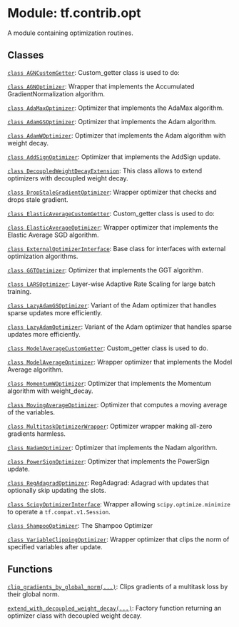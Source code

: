 <div itemscope itemtype="http://developers.google.com/ReferenceObject">
<meta itemprop="name" content="tf.contrib.opt" />
<meta itemprop="path" content="Stable" />
</div>

# Module: tf.contrib.opt

A module containing optimization routines.

## Classes

[`class AGNCustomGetter`](../../tf/contrib/opt/AGNCustomGetter.md): Custom_getter class is used to do:

[`class AGNOptimizer`](../../tf/contrib/opt/AGNOptimizer.md): Wrapper that implements the Accumulated GradientNormalization algorithm.

[`class AdaMaxOptimizer`](../../tf/contrib/opt/AdaMaxOptimizer.md): Optimizer that implements the AdaMax algorithm.

[`class AdamGSOptimizer`](../../tf/contrib/opt/AdamGSOptimizer.md): Optimizer that implements the Adam algorithm.

[`class AdamWOptimizer`](../../tf/contrib/opt/AdamWOptimizer.md): Optimizer that implements the Adam algorithm with weight decay.

[`class AddSignOptimizer`](../../tf/contrib/opt/AddSignOptimizer.md): Optimizer that implements the AddSign update.

[`class DecoupledWeightDecayExtension`](../../tf/contrib/opt/DecoupledWeightDecayExtension.md): This class allows to extend optimizers with decoupled weight decay.

[`class DropStaleGradientOptimizer`](../../tf/contrib/opt/DropStaleGradientOptimizer.md): Wrapper optimizer that checks and drops stale gradient.

[`class ElasticAverageCustomGetter`](../../tf/contrib/opt/ElasticAverageCustomGetter.md): Custom_getter class is used to do:

[`class ElasticAverageOptimizer`](../../tf/contrib/opt/ElasticAverageOptimizer.md): Wrapper optimizer that implements the Elastic Average SGD algorithm.

[`class ExternalOptimizerInterface`](../../tf/contrib/opt/ExternalOptimizerInterface.md): Base class for interfaces with external optimization algorithms.

[`class GGTOptimizer`](../../tf/contrib/opt/GGTOptimizer.md): Optimizer that implements the GGT algorithm.

[`class LARSOptimizer`](../../tf/contrib/opt/LARSOptimizer.md): Layer-wise Adaptive Rate Scaling for large batch training.

[`class LazyAdamGSOptimizer`](../../tf/contrib/opt/LazyAdamGSOptimizer.md): Variant of the Adam optimizer that handles sparse updates more efficiently.

[`class LazyAdamOptimizer`](../../tf/contrib/opt/LazyAdamOptimizer.md): Variant of the Adam optimizer that handles sparse updates more efficiently.

[`class ModelAverageCustomGetter`](../../tf/contrib/opt/ModelAverageCustomGetter.md): Custom_getter class is used to do.

[`class ModelAverageOptimizer`](../../tf/contrib/opt/ModelAverageOptimizer.md): Wrapper optimizer that implements the Model Average algorithm.

[`class MomentumWOptimizer`](../../tf/contrib/opt/MomentumWOptimizer.md): Optimizer that implements the Momentum algorithm with weight_decay.

[`class MovingAverageOptimizer`](../../tf/contrib/opt/MovingAverageOptimizer.md): Optimizer that computes a moving average of the variables.

[`class MultitaskOptimizerWrapper`](../../tf/contrib/opt/MultitaskOptimizerWrapper.md): Optimizer wrapper making all-zero gradients harmless.

[`class NadamOptimizer`](../../tf/contrib/opt/NadamOptimizer.md): Optimizer that implements the Nadam algorithm.

[`class PowerSignOptimizer`](../../tf/contrib/opt/PowerSignOptimizer.md): Optimizer that implements the PowerSign update.

[`class RegAdagradOptimizer`](../../tf/contrib/opt/RegAdagradOptimizer.md): RegAdagrad: Adagrad with updates that optionally skip updating the slots.

[`class ScipyOptimizerInterface`](../../tf/contrib/opt/ScipyOptimizerInterface.md): Wrapper allowing `scipy.optimize.minimize` to operate a `tf.compat.v1.Session`.

[`class ShampooOptimizer`](../../tf/contrib/opt/ShampooOptimizer.md): The Shampoo Optimizer

[`class VariableClippingOptimizer`](../../tf/contrib/opt/VariableClippingOptimizer.md): Wrapper optimizer that clips the norm of specified variables after update.

## Functions

[`clip_gradients_by_global_norm(...)`](../../tf/contrib/opt/clip_gradients_by_global_norm.md): Clips gradients of a multitask loss by their global norm.

[`extend_with_decoupled_weight_decay(...)`](../../tf/contrib/opt/extend_with_decoupled_weight_decay.md): Factory function returning an optimizer class with decoupled weight decay.

